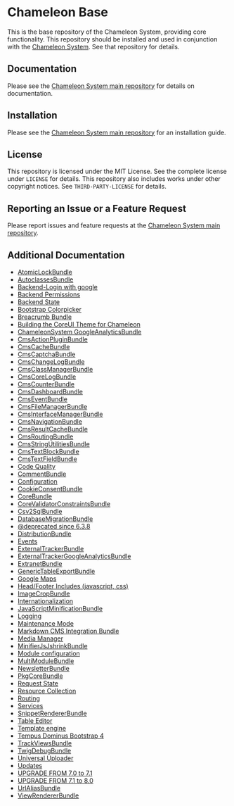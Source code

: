 Chameleon Base
==============

This is the base repository of the Chameleon System, providing core functionality. This repository should be installed
and used in conjunction with the [Chameleon System](https://github.com/chameleon-system/chameleon-system). See that
repository for details.

Documentation
-------------

Please see the [Chameleon System main repository](https://github.com/chameleon-system/chameleon-system) for details on
documentation.

Installation
------------

Please see the [Chameleon System main repository](https://github.com/chameleon-system/chameleon-system) for an
installation guide.

License
-------

This repository is licensed under the MIT License. See the complete license under `LICENSE` for details.
This repository also includes works under other copyright notices. See `THIRD-PARTY-LICENSE` for details.

Reporting an Issue or a Feature Request
---------------------------------------

Please report issues and feature requests at the [Chameleon System main
repository](https://github.com/chameleon-system/chameleon-system/issues).

Additional Documentation
------------------------

- [AtomicLockBundle](./src/AtomicLockBundle/README.md)
- [AutoclassesBundle](./src/AutoclassesBundle/README.md)
- [Backend-Login with google](./docs/backend-login-with-google.md)
- [Backend Permissions](./docs/backend-permissions.md)
- [Backend State](./docs/backend-state.md)
- [Bootstrap Colorpicker](./src/CoreBundle/Resources/public/javascript/bootstrap-colorpicker-3.0.3/README.md)
- [Breacrumb Bundle](./src/BreadcrumbBundle/README.md)
- [Building the CoreUI Theme for Chameleon](./src/CoreBundle/Resources/Theme/readme.md)
- [ChameleonSystem GoogleAnalyticsBundle](./src/ExternalTrackerGoogleAnalyticsBundle/Resources/doc/index.md)
- [CmsActionPluginBundle](./src/CmsActionPluginBundle/README.md)
- [CmsCacheBundle](./src/CmsCacheBundle/README.md)
- [CmsCaptchaBundle](./src/CmsCaptchaBundle/README.md)
- [CmsChangeLogBundle](./src/CmsChangeLogBundle/README.md)
- [CmsClassManagerBundle](./src/CmsClassManagerBundle/README.md)
- [CmsCoreLogBundle](./src/CmsCoreLogBundle/README.md)
- [CmsCounterBundle](./src/CmsCounterBundle/README.md)
- [CmsDashboardBundle](./src/CmsDashboardBundle/README.md)
- [CmsEventBundle](./src/CmsEventBundle/README.md)
- [CmsFileManagerBundle](./src/CmsFileManagerBundle/README.md)
- [CmsInterfaceManagerBundle](./src/CmsInterfaceManagerBundle/README.md)
- [CmsNavigationBundle](./src/CmsNavigationBundle/README.md)
- [CmsResultCacheBundle](./src/CmsResultCacheBundle/README.md)
- [CmsRoutingBundle](./src/CmsRoutingBundle/README.md)
- [CmsStringUtilitiesBundle](./src/CmsStringUtilitiesBundle/README.md)
- [CmsTextBlockBundle](./src/CmsTextBlockBundle/README.md)
- [CmsTextFieldBundle](./src/CmsTextFieldBundle/README.md)
- [Code Quality](./tools/code-quality/README.md)
- [CommentBundle](./src/CommentBundle/README.md)
- [Configuration](./src/CoreBundle/Resources/doc/configuration.md)
- [CookieConsentBundle](./src/CookieConsentBundle/README.md)
- [CoreBundle](./src/CoreBundle/README.md)
- [CoreValidatorConstraintsBundle](./src/CoreValidatorConstraintsBundle/README.md)
- [Csv2SqlBundle](./src/Csv2SqlBundle/README.md)
- [DatabaseMigrationBundle](./src/DatabaseMigrationBundle/README.md)
- [@deprecated since 6.3.8](./src/CoreBundle/private/modules/CMSTreeNodeSelect/deprecated.md)
- [DistributionBundle](./src/DistributionBundle/README.md)
- [Events](./src/CoreBundle/Resources/doc/events.md)
- [ExternalTrackerBundle](./src/ExternalTrackerBundle/README.md)
- [ExternalTrackerGoogleAnalyticsBundle](./src/ExternalTrackerGoogleAnalyticsBundle/README.md)
- [ExtranetBundle](./src/ExtranetBundle/README.md)
- [GenericTableExportBundle](./src/GenericTableExportBundle/README.md)
- [Google Maps](./src/CoreBundle/Resources/doc/google-maps.md)
- [Head/Footer Includes (javascript, css)](./src/CoreBundle/Resources/doc/html-includes.md)
- [ImageCropBundle](./src/ImageCropBundle/README.md)
- [Internationalization](./src/CoreBundle/Resources/doc/i18n.md)
- [JavaScriptMinificationBundle](./src/JavaScriptMinificationBundle/README.md)
- [Logging](./src/CoreBundle/Resources/doc/logging.md)
- [Maintenance Mode](./src/CoreBundle/Resources/doc/maintenance-mode.md)
- [Markdown CMS Integration Bundle](./src/MarkdownCmsBundle/README.md)
- [Media Manager](./src/MediaManagerBundle/README.md)
- [MinifierJsJshrinkBundle](./src/MinifierJsJshrinkBundle/README.md)
- [Module configuration](./src/CoreBundle/Resources/doc/module-configuration.md)
- [MultiModuleBundle](./src/MultiModuleBundle/README.md)
- [NewsletterBundle](./src/NewsletterBundle/README.md)
- [PkgCoreBundle](./src/PkgCoreBundle/README.md)
- [Request State](./src/CoreBundle/Resources/doc/request-state.md)
- [Resource Collection](./src/CoreBundle/Resources/doc/resource-collection.md)
- [Routing](./src/CoreBundle/Resources/doc/routing.md)
- [Services](./src/CoreBundle/Resources/doc/services.md)
- [SnippetRendererBundle](./src/SnippetRendererBundle/README.md)
- [Table Editor](./src/CoreBundle/Resources/doc/table-editor.md)
- [Template engine](./docs/template-engine.md)
- [Tempus Dominus Bootstrap 4](./src/CoreBundle/Resources/public/javascript/tempus-dominus-5.39.0/README.md)
- [TrackViewsBundle](./src/TrackViewsBundle/README.md)
- [TwigDebugBundle](./src/TwigDebugBundle/README.md)
- [Universal Uploader](./src/CoreBundle/Resources/doc/universal-uploader.md)
- [Updates](./src/CoreBundle/Resources/doc/updates.md)
- [UPGRADE FROM 7.0 to 7.1](./UPGRADE-7.1.md)
- [UPGRADE FROM 7.1 to 8.0](./UPGRADE-8.0.md)
- [UrlAliasBundle](./src/UrlAliasBundle/README.md)
- [ViewRendererBundle](./src/ViewRendererBundle/README.md)
